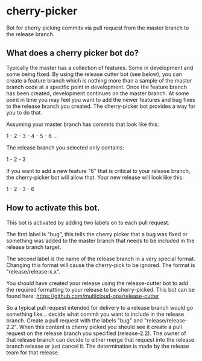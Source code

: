 # cherry-picker
Bot for cherry picking commits via pull request from the master branch to the release branch.

## What does a cherry picker bot do?

Typically the master has a collection of features.  Some in development and some being fixed.  By using the release cutter bot (see below), you can create a feature branch which is nothing more than a sample of the master branch code at a specific point in development.  Once the feature branch has been created, development continues on the master branch.  At some point in time you may feel you want to add the newer features and bug fixes to the release branch you created.  The cherry-picker bot provides a way for you to do that.

Assuming your master branch has commits that look like this:

1 - 2 - 3 - 4 - 5 - 6 ...

The release branch you selected only contains:

1 - 2 - 3

If you want to add a new feature "6" that is critical to your release branch, the cherry-picker bot will allow that.  Your new release will look like this:

1 - 2 - 3 - 6


## How to activate this bot.

This bot is activated by adding two labels on to each pull request.  

The first label is "bug", this tells the cherry picker that a bug was fixed or something was added to the master branch that needs to be included in the release branch target.

The second label is the name of the release branch in a very special format.  Changing this format will cause the cherry-pick to be ignored.  The format is "release/release-x.x".

You should have created your release using the release-cutter bot to add the required formatting to your release to be cherry-picked.  This bot can be found here: https://github.com/multicloud-ops/release-cutter

So a typical pull request intended for delivery to a release branch would go something like... decide what commit you want to include in the release branch.  Create a pull request with the labels "bug" and "release/release-2.2".  When this content is cherry picked you should see it create a pull request on the release branch you specified (release-2.2).  The owner of that release branch can decide to either merge that request into the release branch release or just cancel it.  The determination is made by the release team for that release.



